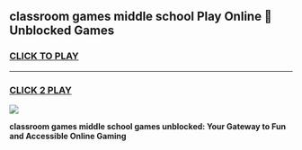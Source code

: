 
## classroom games middle school Play Online 👋 Unblocked Games
<h3>
<a href="https://news.freeplayer.one?title=classroom_games_middle_school&ref=17GH">CLICK TO PLAY</a></h3>
<hr>

<h3>
<a href="https://news.freeplayer.one?title=classroom_games_middle_school&ref=17GH">CLICK 2 PLAY</a>
  
</h3>

<a href="https://news.freeplayer.one?title=classroom_games_middle_school&ref=17GH/"><img src="https://clearcache.store/games.png"></a>


**classroom games middle school games unblocked: Your Gateway to Fun and Accessible Online Gaming**

